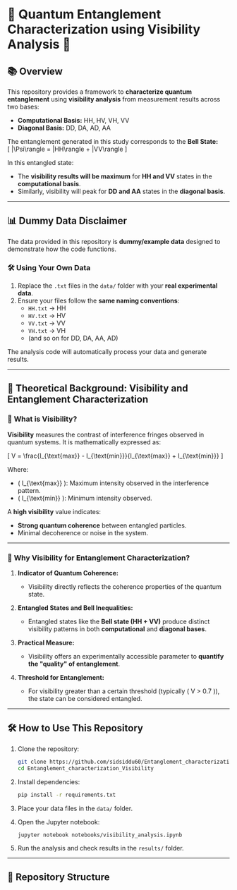 # 🌟 Quantum Entanglement Characterization using Visibility Analysis 🚀

## 📚 **Overview**  
This repository provides a framework to **characterize quantum entanglement** using **visibility analysis** from measurement results across two bases:  
- **Computational Basis:** HH, HV, VH, VV  
- **Diagonal Basis:** DD, DA, AD, AA  

The entanglement generated in this study corresponds to the **Bell State:**  
\[
|\Psi\rangle = |HH\rangle + |VV\rangle
\]

In this entangled state:  
- The **visibility results will be maximum** for **HH and VV** states in the **computational basis**.  
- Similarly, visibility will peak for **DD and AA** states in the **diagonal basis**.

---

## 📊 **Dummy Data Disclaimer**  
The data provided in this repository is **dummy/example data** designed to demonstrate how the code functions.  

### 🛠️ **Using Your Own Data**  
1. Replace the `.txt` files in the `data/` folder with your **real experimental data**.  
2. Ensure your files follow the **same naming conventions**:
   - `HH.txt` → HH
   - `HV.txt` → HV
   - `VV.txt` → VV
   - `VH.txt` → VH  
   - (and so on for DD, DA, AA, AD)  

The analysis code will automatically process your data and generate results.

---

## 🔬 **Theoretical Background: Visibility and Entanglement Characterization**

### 🧠 **What is Visibility?**  
**Visibility** measures the contrast of interference fringes observed in quantum systems. It is mathematically expressed as:

\[
V = \frac{I_{\text{max}} - I_{\text{min}}}{I_{\text{max}} + I_{\text{min}}}
\]

Where:  
- \( I_{\text{max}} \): Maximum intensity observed in the interference pattern.  
- \( I_{\text{min}} \): Minimum intensity observed.

A **high visibility** value indicates:
- **Strong quantum coherence** between entangled particles.  
- Minimal decoherence or noise in the system.

---

### 🧠 **Why Visibility for Entanglement Characterization?**  
1. **Indicator of Quantum Coherence:**  
   - Visibility directly reflects the coherence properties of the quantum state.  

2. **Entangled States and Bell Inequalities:**  
   - Entangled states like the **Bell state (HH + VV)** produce distinct visibility patterns in both **computational** and **diagonal bases**.

3. **Practical Measure:**  
   - Visibility offers an experimentally accessible parameter to **quantify the "quality" of entanglement**.  

4. **Threshold for Entanglement:**  
   - For visibility greater than a certain threshold (typically \( V > 0.7 \)), the state can be considered entangled.

---

## 🛠️ **How to Use This Repository**

1. Clone the repository:
    ```bash
    git clone https://github.com/sidsiddu60/Entanglement_characterization_Visibility.git
    cd Entanglement_characterization_Visibility
    ```

2. Install dependencies:
    ```bash
    pip install -r requirements.txt
    ```

3. Place your data files in the `data/` folder.

4. Open the Jupyter notebook:
    ```bash
    jupyter notebook notebooks/visibility_analysis.ipynb
    ```

5. Run the analysis and check results in the `results/` folder.

---

## 📂 **Repository Structure**


